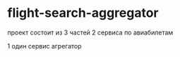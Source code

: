 # flight-search-aggregator

проект состоит из 3 частей
2 сервиса по авиабилетам

1 один сервис агрегатор

